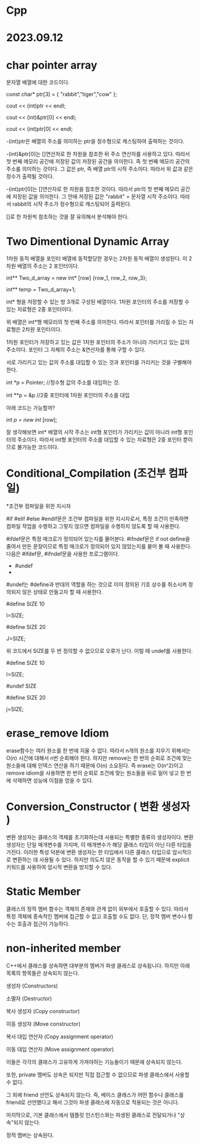 # Cpp

# 2023.09.12

# char pointer array

문자열 배열에 대한 코드이다. 

const char* ptr[3] = { "rabbit","tiger","cow" };

cout << (int)ptr << endl;
 
cout << (int)&ptr[0] << endl;
 
cout << (int)ptr[0] << endl;

-(int)ptr은 배열의 주소를 의미하는 ptr을 정수형으로 캐스팅하여 출력하는 것이다.

-(int)&ptr[0]는 []연산자로 한 차원을 참조한 뒤 주소 연산자를 사용하고 있다. 따라서 첫 번째 메모리 공간에 저장된 값이 저장된 공간을 의미한다. 즉 첫 번째 메모리 공간의 주소를 의미하는 것이다. 
그 값은 ptr, 즉 배열 ptr의 시작 주소이다. 따라서 위 값과 같은 정수가 출력될 것이다.

-(int)ptr[0]는 []연산자로 한 차원을 참조한 것이다. 따라서 ptr의 첫 번째 메모리 공간에 저장된 값을 의미한다. 그 안에 저장된 값은 "rabbit" = 문자열 시작 주소이다. 따라서 rabbit의 시작 주소가
정수형으로 캐스팅되어 출력된다. 

[]로 한 차원씩 참조하는 것을 잘 유의해서 분석해야 한다.

# Two Dimentional Dynamic Array

1차원 동적 배열을 포인터 배열에 동적할당한 경우는 2차원 동적 배열이 생성된다. 이 2차원 배열의 주소는 2 포인터이다. 

int** Two_d_array = new int* [row] {row_1, row_2, row_3};

int** temp = Two_d_array+1;

int* 형을 저장할 수 있는 방 3개로 구성된 배열이다. 1차원 포인터의 주소를 저장할 수 있는 자료형은 2중 포인터이다.

위 배열은 int*형 메모리의 첫 번째 주소를 의미한다. 따라서 포인터를 가리킬 수 있는 자료형은 2차원 포인터이다.

1차원 포인터가 저장하고 있는 값은 1차원 포인터의 주소가 아니라 가리키고 있는 값의 주소이다. 포인터 그 자체의 주소는 &연산자를 통해 구할 수 있다.

서로 가리키고 있는 값의 주소를 대입할 수 있는 것과 포인터를 가리키는 것을 구별해야 한다.

int *p = Pointer; //정수형 값의 주소를 대입하는 것.

int **p = &p //2중 포인터에 1차원 포인터의 주소를 대입

아래 코드는 가능할까?

int *p = new int* [row];

잘 생각해보면 int* 배열의 시작 주소는 int형 포인터가 가리키는 값이 아니라 int형 포인터의 주소이다. 따라서 int형 포인터의 주소를 대입할 수 있는 자료형은 2중 포인터 뿐이므로
불가능한 코드이다.
# Conditional_Compilation (조건부 컴파일)

*조건부 컴파일을 위한 지시자

#if #elif #else #endif문은 조건부 컴파일을 위한 지시자로서, 특정 조건이 만족하면 컴파일 작업을 수행하고 그렇지 않으면 컴파일을 수행하지 않도록 할 때 사용한다.

#ifdef문은 특정 매크로가 정의되어 있는지를 물어본다. #ifndef문은 if not define을 줄여서 만든 문장이므로 특정 매크로가 정의되어 있지 않았는지를 물어 볼 때 사용한다. 다음은 #ifdef문, #ifndef문을 사용한 프로그램이다.

* #undef
* 
#undef는 #define과 반대의 역할을 하는 것으로 이미 정의된 기호 상수를 취소시켜 정의되지 않은 상태로 만들고자 할 때 사용한다.

#define SIZE 10

I=SIZE;

#define SIZE 20

J=SIZE;

위 코드에서 SIZE를 두 번 정의할 수 없으므로 오류가 난다. 이럴 때 undef를 사용한다.

#define SIZE 10

I=SIZE;

#undef SIZE

#define SIZE 20

j=SIZE;

# erase_remove Idiom

erase함수는 여러 원소를 한 번에 지울 수 없다. 따라서 n개의 원소를 지우기 위해서는 O(n) 시간에 대해서 n번 순회해야 한다. 하지만 remove는 한 번의 순회로 조건에 맞는 원소들에 대해 인덱스 연산을 하기 때문에 O(n) 소요된다. 즉 erase는 O(n^2)이고 remove idiom을 사용하면 한 번의 순회로 조건에 맞는 원소들을 뒤로 밀어 넣고 한 번에 삭제하면 성능에 이점을 얻을 수 있다.

# Conversion_Constructor ( 변환 생성자 )

변환 생성자는 클래스의 객체를 초기화하는데 사용되는 특별한 종류의 생성자이다. 변환 생성자는 단일 매개변수를 가지며, 이 매개변수가 해당 클래스 타입이 아닌 다른 타입을 가진다. 이러한 특성 덕분에 변환 생성자는 한 타입에서 다른 클래스 타입으로 암시적으로 변환하는 데 사용될 수 있다. 하지만 의도치 않은 동작을 할 수 있기 때문에 explicit 키워드를 사용하여 암시적 변환을 방지할 수 있다.

# Static Member

클래스의 정적 멤버 함수는 객체의 존재와 관계 없이 외부에서 호출할 수 있다. 따라서 특정 객체에 종속적인 멤버에 접근할 수 없고 호출할 수도 없다. 단, 정적 멤버 변수나 함수는 호출과 접근이 가능하다.

# non-inherited member

C++에서 클래스를 상속하면 대부분의 멤버가 파생 클래스로 상속됩니다. 하지만 아래 목록의 항목들은 상속되지 않는다.

생성자 (Constructors)

소멸자 (Destructor)

복사 생성자 (Copy constructor)

이동 생성자 (Move constructor)

복사 대입 연산자 (Copy assignment operator)

이동 대입 연산자 (Move assignment operator)

이들은 각각의 클래스가 고유하게 가져야하는 기능들이기 때문에 상속되지 않는다.

또한, private 멤버도 상속은 되지만 직접 접근할 수 없으므로 파생 클래스에서 사용할 수 없다.

그 외에 friend 선언도 상속되지 않는다. 즉, 베이스 클래스가 어떤 함수나 클래스를 friend로 선언했다고 해서 그것이 파생 클래스에 자동으로 적용되는 것은 아니다.

마지막으로, 기본 클래스에서 템플릿 인스턴스화는 파생된 클래스로 전달되거나 "상속"되지 않는다.

정적 멤버는 상속된다.
